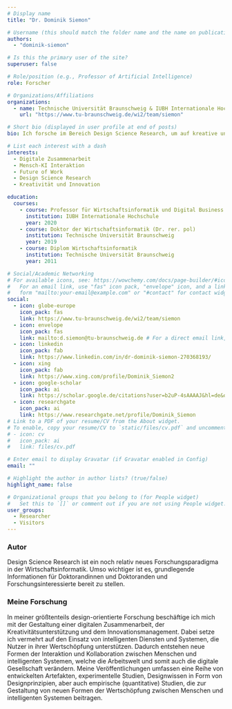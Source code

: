 ```yaml
---
# Display name
title: "Dr. Dominik Siemon"

# Username (this should match the folder name and the name on publications)
authors:
  - "dominik-siemon"

# Is this the primary user of the site?
superuser: false

# Role/position (e.g., Professor of Artificial Intelligence)
role: Forscher

# Organizations/Affiliations
organizations:
  - name: Technische Universität Braunschweig & IUBH Internationale Hochschule
    url: "https://www.tu-braunschweig.de/wi2/team/siemon"

# Short bio (displayed in user profile at end of posts)
bio: Ich forsche im Bereich Design Science Research, um auf kreative und innovative Art und Weise neue Artefakte zu schaffen, die Herausforderungen der digitalen Gesellschaft lösen können.

# List each interest with a dash
interests:
  - Digitale Zusammenarbeit
  - Mensch-KI Interaktion
  - Future of Work
  - Design Science Research
  - Kreativität und Innovation

education:
  courses:
    - course: Professor für Wirtschaftsinformatik und Digital Business
      institution: IUBH Internationale Hochschule
      year: 2020
    - course: Doktor der Wirtschaftsinformatik (Dr. rer. pol)
      institution: Technische Universität Braunschweig
      year: 2019
    - course: Diplom Wirtschaftsinformatik
      institution: Technische Universität Braunschweig
      year: 2011

# Social/Academic Networking
# For available icons, see: https://wowchemy.com/docs/page-builder/#icons
#   For an email link, use "fas" icon pack, "envelope" icon, and a link in the
#   form "mailto:your-email@example.com" or "#contact" for contact widget.
social:
  - icon: globe-europe
    icon_pack: fas
    link: https://www.tu-braunschweig.de/wi2/team/siemon
  - icon: envelope
    icon_pack: fas
    link: mailto:d.siemon@tu-braunschweig.de # For a direct email link, use "mailto:test@example.org".
  - icon: linkedin
    icon_pack: fab
    link: https://www.linkedin.com/in/dr-dominik-siemon-270368193/
  - icon: xing
    icon_pack: fab
    link: https://www.xing.com/profile/Dominik_Siemon2
  - icon: google-scholar
    icon_pack: ai
    link: https://scholar.google.de/citations?user=b2uP-4sAAAAJ&hl=de&oi=ao
  - icon: researchgate
    icon_pack: ai
    link: https://www.researchgate.net/profile/Dominik_Siemon
# Link to a PDF of your resume/CV from the About widget.
# To enable, copy your resume/CV to `static/files/cv.pdf` and uncomment the lines below.
# - icon: cv
#   icon_pack: ai
#   link: files/cv.pdf

# Enter email to display Gravatar (if Gravatar enabled in Config)
email: ""

# Highlight the author in author lists? (true/false)
highlight_name: false

# Organizational groups that you belong to (for People widget)
#   Set this to `[]` or comment out if you are not using People widget.
user_groups:
  - Researcher
  - Visitors
---
```


### Autor

Design Science Research ist ein noch relativ neues Forschungsparadigma in der Wirtschaftsinformatik. Umso wichtiger ist es, grundlegende Informationen für Doktorandinnen und Doktoranden und Forschungsinteressierte bereit zu stellen.

### Meine Forschung

In meiner größtenteils design-orientierte Forschung beschäftige ich mich mit der Gestaltung einer digitalen Zusammenarbeit, der Kreativitätsunterstützung und dem Innovationsmanagement. Dabei setze ich vermehrt auf den Einsatz von intelligenten Diensten und Systemen, die Nutzer in ihrer Wertschöpfung unterstützen. Dadurch entstehen neue Formen der Interaktion und Kollaboration zwischen Menschen und intelligenten Systemen, welche die Arbeitswelt und somit auch die digitale Gesellschaft verändern. Meine Veröffentlichungen umfassen eine Reihe von entwickelten Artefakten, experimentelle Studien, Designwissen in Form von Designprinzipien, aber auch empirische (quantitative) Studien, die zur Gestaltung von neuen Formen der Wertschöpfung zwischen Menschen und intelligenten Systemen beitragen.
